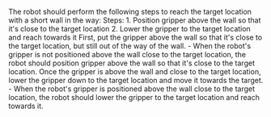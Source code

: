 The robot should perform the following steps to reach the target location with a short wall in the way:
    Steps:  1. Position gripper above the wall so that it's close to the target location  2. Lower the gripper to the target location and reach towards it
    First, put the gripper above the wall so that it's close to the target location, but still out of the way of the wall.
    - When the robot's gripper is not positioned above the wall close to the target location, the robot should position gripper above the wall so that it's close to the target location.
    Once the gripper is above the wall and close to the target location, lower the gripper down to the target location and move it towards the target.
    - When the robot's gripper is positioned above the wall close to the target location, the robot should lower the gripper to the target location and reach towards it.